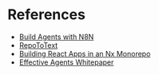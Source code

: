 # References

- [Build Agents with N8N](https://www.skool.com/ai-foundations/classroom/1d7a865a?md=8fba208d3e494bf4b27997fe712d13c0)
- [RepoToText](https://github.com/GeekyGhost/RepoToText)
- [Building React Apps in an Nx Monorepo](https://nx.dev/getting-started/tutorials/react-monorepo-tutorial)
- [Effective Agents Whitepaper](https://www.anthropic.com/research/building-effective-agents)
